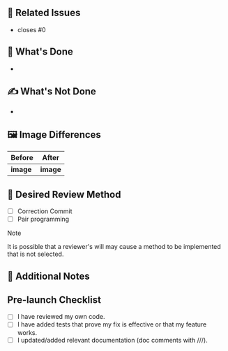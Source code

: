 ## 🔗 Related Issues
<!-- Please list any related Issues or Issues that will be resolved by this PR -->
- closes #0

## 🙌 What's Done
<!-- What has been done in this Pull Request? -->
- 

## ✍️ What's Not Done
<!-- What is not done in this Pull Request? If none, write "None". -->
- 

## 🖼️ Image Differences
<!-- Attach Before and After capture images or videos if there are UI changes. -->

| Before    | After     |
| --------- | --------- |
| __image__ | __image__ |

## 🤼 Desired Review Method
<!-- Select the review method you expect reviewers to use. -->

- [ ] Correction Commit
- [ ] Pair programming

> [!NOTE]
> It is possible that a reviewer's will may cause a method to be implemented that is not selected.

## 📝 Additional Notes
<!-- Additional information for reviewers, such as concerns or notes for the implementation. -->

## Pre-launch Checklist
- [ ] I have reviewed my own code.
- [ ] I have added tests that prove my fix is effective or that my feature works.
- [ ] I updated/added relevant documentation (doc comments with ///).